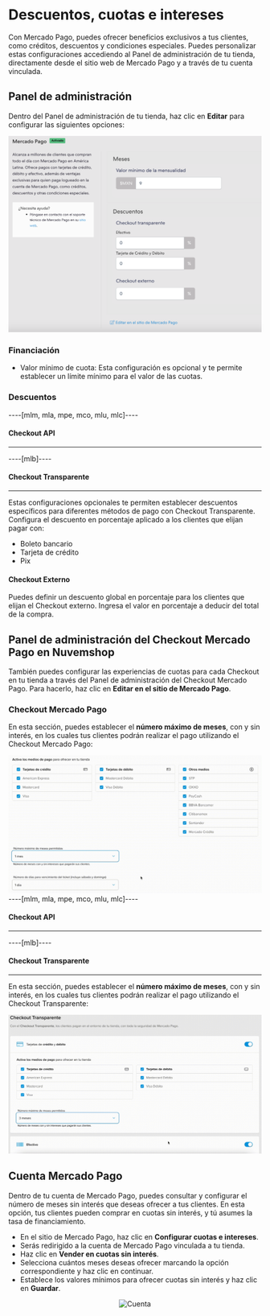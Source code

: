 # Descuentos, cuotas e intereses

Con Mercado Pago, puedes ofrecer beneficios exclusivos a tus clientes, como créditos, descuentos y condiciones especiales. Puedes personalizar estas configuraciones accediendo al Panel de administración de tu tienda, directamente desde el sitio web de Mercado Pago y a través de tu cuenta vinculada.

## Panel de administración

Dentro del Panel de administración de tu tienda, haz clic en **Editar** para configurar las siguientes opciones:

![Panel](/images/nuvemshop/admines.png)

### Financiación

* Valor mínimo de cuota: Esta configuración es opcional y te permite establecer un límite mínimo para el valor de las cuotas.

### Descuentos
----[mlm, mla, mpe, mco, mlu, mlc]----
#### Checkout API

------------
----[mlb]----
#### Checkout Transparente

------------

Estas configuraciones opcionales te permiten establecer descuentos específicos para diferentes métodos de pago con Checkout Transparente. Configura el descuento en porcentaje aplicado a los clientes que elijan pagar con:
* Boleto bancario
* Tarjeta de crédito
* Pix

#### Checkout Externo

Puedes definir un descuento global en porcentaje para los clientes que elijan el Checkout externo. Ingresa el valor en porcentaje a deducir del total de la compra.

## Panel de administración del Checkout Mercado Pago en Nuvemshop

También puedes configurar las experiencias de cuotas para cada Checkout en tu tienda a través del Panel de administración del Checkout Mercado Pago. Para hacerlo, haz clic en **Editar en el sitio de Mercado Pago**.

### Checkout Mercado Pago

En esta sección, puedes establecer el **número máximo de meses**, con y sin interés, en los cuales tus clientes podrán realizar el pago utilizando el Checkout Mercado Pago:

![Pro](/images/nuvemshop/parc-pro-es.gif)
----[mlm, mla, mpe, mco, mlu, mlc]----
#### Checkout API

------------
----[mlb]----
#### Checkout Transparente

------------

En esta sección, puedes establecer el **número máximo de meses**, con y sin interés, en los cuales tus clientes podrán realizar el pago utilizando el Checkout Transparente:

![API](/images/nuvemshop/parc-api-es.gif)

## Cuenta Mercado Pago

Dentro de tu cuenta de Mercado Pago, puedes consultar y configurar el número de meses sin interés que deseas ofrecer a tus clientes. En esta opción, tus clientes pueden comprar en cuotas sin interés, y tú asumes la tasa de financiamiento.

* En el sitio de Mercado Pago, haz clic en **Configurar cuotas e intereses**.
* Serás redirigido a la cuenta de Mercado Pago vinculada a tu tienda.
* Haz clic en **Vender en cuotas sin interés**.
* Selecciona cuántos meses deseas ofrecer marcando la opción correspondiente y haz clic en continuar.
* Establece los valores mínimos para ofrecer cuotas sin interés y haz clic en **Guardar**.

<center>

![Cuenta](/images/nuvemshop/conta-es.gif)

</center>